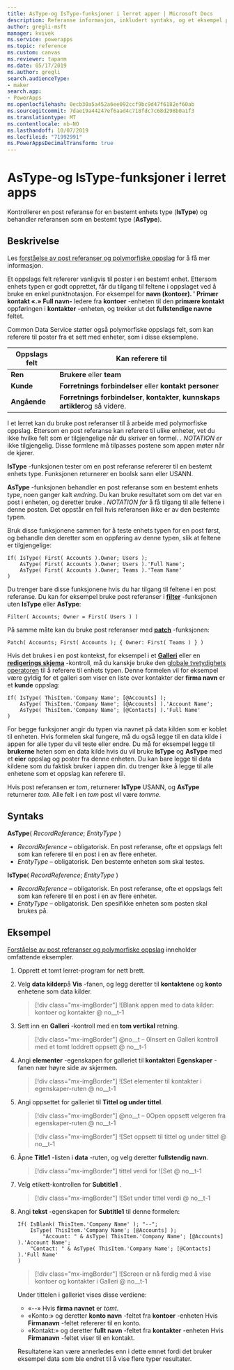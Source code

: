 ```yaml
---
title: AsType-og IsType-funksjoner i lerret apper | Microsoft Docs
description: Referanse informasjon, inkludert syntaks, og et eksempel på funksjonene AsType og IsType i lerret-apper
author: gregli-msft
manager: kvivek
ms.service: powerapps
ms.topic: reference
ms.custom: canvas
ms.reviewer: tapanm
ms.date: 05/17/2019
ms.author: gregli
search.audienceType:
- maker
search.app:
- PowerApps
ms.openlocfilehash: 0ecb30a5a452a6ee092ccf9bc9d47f6182ef60ab
ms.sourcegitcommit: 7dae19a44247ef6aad4c718fdc7c68d298b0a1f3
ms.translationtype: MT
ms.contentlocale: nb-NO
ms.lasthandoff: 10/07/2019
ms.locfileid: "71992991"
ms.PowerAppsDecimalTransform: true
---
```

# <a name="astype-and-istype-functions-in-canvas-apps"></a>AsType-og IsType-funksjoner i lerret apps

Kontrollerer en post referanse for en bestemt enhets type (**IsType**) og behandler referansen som en bestemt type (**AsType**).

## <a name="description"></a>Beskrivelse

Les [forståelse av post referanser og polymorfiske oppslag](../working-with-references.md) for å få mer informasjon.

Et oppslags felt refererer vanligvis til poster i en bestemt enhet. Ettersom enhets typen er godt opprettet, får du tilgang til feltene i oppslaget ved å bruke en enkel punktnotasjon. For eksempel for **navn (kontoer). ' Primær kontakt «.» Full navn-** ledere fra **kontoer** -enheten til den **primære kontakt** oppføringen i **kontakter** -enheten, og trekker ut det **fullstendige navne** feltet.

Common Data Service støtter også polymorfiske oppslags felt, som kan referere til poster fra et sett med enheter, som i disse eksemplene.

| Oppslags felt | Kan referere til |
|--------------|--------------|
| **Ren** | **Brukere** eller **team** |
| **Kunde** | **Forretnings forbindelser** eller **kontakt personer** |
| **Angående** | **Forretnings forbindelser**, **kontakter**, **kunnskaps artikler**og så videre. |

<!--note from editor: Change "Knowledge Articles" to "Knowledge Base articles" if that is what is being referenced.   -->

I et lerret kan du bruke post referanser til å arbeide med polymorfiske oppslag. Ettersom en post referanse kan referere til ulike enheter, vet du ikke hvilke felt som er tilgjengelige når du skriver en formel. *. NOTATION er* ikke tilgjengelig. Disse formlene må tilpasses postene som appen møter når de kjører.

**IsType** -funksjonen tester om en post referanse refererer til en bestemt enhets type. Funksjonen returnerer en boolsk sann eller USANN.

**AsType** -funksjonen behandler en post referanse som en bestemt enhets type, noen ganger kalt *endring*. Du kan bruke resultatet som om det var en post i enheten, og deretter bruke *. NOTATION for* å få tilgang til alle feltene i denne posten. Det oppstår en feil hvis referansen ikke er av den bestemte typen.

Bruk disse funksjonene sammen for å teste enhets typen for en post først, og behandle den deretter som en oppføring av denne typen, slik at feltene er tilgjengelige:

```powerapps-comma
If( IsType( First( Accounts ).Owner; Users );
    AsType( First( Accounts ).Owner; Users ).'Full Name';
    AsType( First( Accounts ).Owner; Teams ).'Team Name'
)
```

Du trenger bare disse funksjonene hvis du har tilgang til feltene i en post referanse. Du kan for eksempel bruke post referanser i [**filter**](function-filter-lookup.md) -funksjonen uten **IsType** eller **AsType**:

```powerapps-comma
Filter( Accounts; Owner = First( Users ) )
```

På samme måte kan du bruke post referanser med [**patch**](function-patch.md) -funksjonen:

```powerapps-comma
Patch( Accounts; First( Accounts ); { Owner: First( Teams ) } )
```  

Hvis det brukes i en post kontekst, for eksempel i et [**Galleri**](../controls/control-gallery.md) eller en [**redigerings skjema**](../controls/control-form-detail.md) -kontroll, må du kanskje bruke den [globale tvetydighets operatoren](operators.md#disambiguation-operator) til å referere til enhets typen. Denne formelen vil for eksempel være gyldig for et galleri som viser en liste over kontakter der **firma navn** er et **kunde** oppslag:

```powerapps-comma
If( IsType( ThisItem.'Company Name'; [@Accounts] );
    AsType( ThisItem.'Company Name'; [@Accounts] ).'Account Name';
    AsType( ThisItem.'Company Name'; [@Contacts] ).'Full Name'
)
```

For begge funksjoner angir du typen via navnet på data kilden som er koblet til enheten. Hvis formelen skal fungere, må du også legge til en data kilde i appen for alle typer du vil teste eller endre. Du må for eksempel legge til **brukerne** heten som en data kilde hvis du vil bruke **IsType** og **AsType** med et **eier** oppslag og poster fra denne enheten. Du kan bare legge til data kildene som du faktisk bruker i appen din. du trenger ikke å legge til alle enhetene som et oppslag kan referere til.

Hvis post referansen er *tom*, returnerer **IsType** USANN, og **AsType** returnerer *tom*. Alle felt i en *tom* post vil være *tomme*.

## <a name="syntax"></a>Syntaks

**AsType**( *RecordReference*; *EntityType* )

- *RecordReference* – obligatorisk. En post referanse, ofte et oppslags felt som kan referere til en post i en av flere enheter.
- *EntityType* – obligatorisk. Den bestemte enheten som skal testes.

**IsType**( *RecordReference*; *EntityType* )

- *RecordReference* – obligatorisk. En post referanse, ofte et oppslags felt som kan referere til en post i en av flere enheter.
- *EntityType* – obligatorisk. Den spesifikke enheten som posten skal brukes på.

## <a name="example"></a>Eksempel

[Forståelse av post referanser og polymorfiske oppslag](../working-with-references.md) inneholder omfattende eksempler.

1. Opprett et tomt lerret-program for nett brett.

1. Velg **data kilder**på **Vis** -fanen, og legg deretter til **kontaktene** og **konto** enhetene som data kilder.
    > [!div class="mx-imgBorder"]
    > ![Blank appen med to data kilder: kontoer og kontakter @ no__t-1

1. Sett inn en **Galleri** -kontroll med en **tom vertikal** retning.

    > [!div class="mx-imgBorder"]
    > @no__t – 0Insert en Galleri kontroll med et tomt loddrett oppsett @ no__t-1

1. Angi **elementer** -egenskapen for galleriet til **kontakter**i **Egenskaper** -fanen nær høyre side av skjermen.

    > [!div class="mx-imgBorder"]
    > ![Set elementer til kontakter i egenskaper-ruten @ no__t-1

1. Angi oppsettet for galleriet til **Tittel og under tittel**.

    > [!div class="mx-imgBorder"]
    > @no__t – 0Open oppsett velgeren fra egenskaper-ruten @ no__t-1

    > [!div class="mx-imgBorder"]
    > ![Set oppsett til tittel og under tittel @ no__t-1

1. Åpne **Title1** -listen i **data** -ruten, og velg deretter **fullstendig navn**.

    > [!div class="mx-imgBorder"]
    > tittel verdi for ![Set @ no__t-1

1. Velg etikett-kontrollen for **Subtitle1** .

    > [!div class="mx-imgBorder"]
    > ![Set under tittel verdi @ no__t-1

1. Angi **tekst** -egenskapen for **Subtitle1** til denne formelen:

    ```powerapps-comma
    If( IsBlank( ThisItem.'Company Name' ); "--";
        IsType( ThisItem.'Company Name'; [@Accounts] );
            "Account: " & AsType( ThisItem.'Company Name'; [@Accounts] ).'Account Name';
        "Contact: " & AsType( ThisItem.'Company Name'; [@Contacts] ).'Full Name'
    )
    ```

    > [!div class="mx-imgBorder"]
    > ![Screen er nå ferdig med å vise kontoer og kontakter i Galleri @ no__t-1

    Under tittelen i galleriet vises disse verdiene:
    - «--» Hvis **firma navnet** er *tomt*.
    - «Konto:» og deretter **konto navn** -feltet fra **kontoer** -enheten Hvis **Firmanavn** -feltet refererer til en konto.
    - «Kontakt:» og deretter **fullt navn** -feltet fra **kontakter** -enheten Hvis **Firmanavn** -feltet viser til en kontakt.

    Resultatene kan være annerledes enn i dette emnet fordi det bruker eksempel data som ble endret til å vise flere typer resultater.
